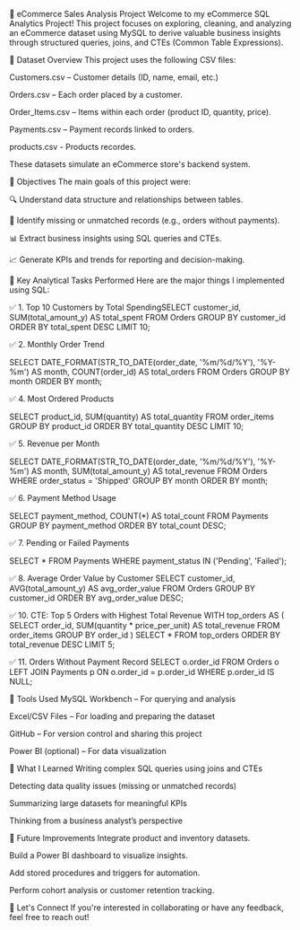 🛒 eCommerce Sales Analysis Project
Welcome to my eCommerce SQL Analytics Project!
This project focuses on exploring, cleaning, and analyzing an eCommerce dataset using MySQL to derive valuable business insights through structured queries, joins, and CTEs (Common Table Expressions).

📁 Dataset Overview
This project uses the following CSV files:

Customers.csv – Customer details (ID, name, email, etc.)

Orders.csv – Each order placed by a customer.

Order_Items.csv – Items within each order (product ID, quantity, price).

Payments.csv – Payment records linked to orders.

products.csv - Products recordes.

These datasets simulate an eCommerce store's backend system.

🎯 Objectives
The main goals of this project were:

🔍 Understand data structure and relationships between tables.

🧹 Identify missing or unmatched records (e.g., orders without payments).

📊 Extract business insights using SQL queries and CTEs.

📈 Generate KPIs and trends for reporting and decision-making.

🧠 Key Analytical Tasks Performed
Here are the major things I implemented using SQL:

✅ 1. Top 10 Customers by Total SpendingSELECT customer_id, 
       SUM(total_amount_y) AS total_spent
FROM Orders
GROUP BY customer_id
ORDER BY total_spent DESC
LIMIT 10;

✅ 2. Monthly Order Trend

SELECT DATE_FORMAT(STR_TO_DATE(order_date, '%m/%d/%Y'), '%Y-%m') AS month,
       COUNT(order_id) AS total_orders
FROM Orders
GROUP BY month
ORDER BY month;

✅ 4. Most Ordered Products

SELECT product_id,
       SUM(quantity) AS total_quantity
FROM order_items
GROUP BY product_id
ORDER BY total_quantity DESC
LIMIT 10;

✅ 5. Revenue per Month

SELECT DATE_FORMAT(STR_TO_DATE(order_date, '%m/%d/%Y'), '%Y-%m') AS month,
       SUM(total_amount_y) AS total_revenue
FROM Orders
WHERE order_status = 'Shipped'
GROUP BY month
ORDER BY month;

✅ 6. Payment Method Usage

SELECT payment_method,
       COUNT(*) AS total_count
FROM Payments
GROUP BY payment_method
ORDER BY total_count DESC;

✅ 7. Pending or Failed Payments

SELECT *
FROM Payments
WHERE payment_status IN ('Pending', 'Failed');

✅ 8. Average Order Value by Customer
SELECT customer_id,
       AVG(total_amount_y) AS avg_order_value
FROM Orders
GROUP BY customer_id
ORDER BY avg_order_value DESC;

✅ 10. CTE: Top 5 Orders with Highest Total Revenue
WITH top_orders AS (
    SELECT order_id,
           SUM(quantity * price_per_unit) AS total_revenue
    FROM order_items
    GROUP BY order_id
)
SELECT * 
FROM top_orders
ORDER BY total_revenue DESC
LIMIT 5;

✅ 11. Orders Without Payment Record
SELECT o.order_id
FROM Orders o
LEFT JOIN Payments p ON o.order_id = p.order_id
WHERE p.order_id IS NULL;

📂 Tools Used
MySQL Workbench – For querying and analysis

Excel/CSV Files – For loading and preparing the dataset

GitHub – For version control and sharing this project

Power BI (optional) – For data visualization

🚀 What I Learned
Writing complex SQL queries using joins and CTEs

Detecting data quality issues (missing or unmatched records)

Summarizing large datasets for meaningful KPIs

Thinking from a business analyst’s perspective

📌 Future Improvements
Integrate product and inventory datasets.

Build a Power BI dashboard to visualize insights.

Add stored procedures and triggers for automation.

Perform cohort analysis or customer retention tracking.

🙌 Let's Connect
If you're interested in collaborating or have any feedback, feel free to reach out!
